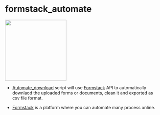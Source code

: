 # formstack_automate


<img src = "https://assets-global.website-files.com/5ebb0930dd82631397ddca92/5f7385a3301ab921ffe6d822_OpenGraph_Homepage.png" width="200" height="200">

- [Automate_download](https://github.com/JosephKBS/formstack_automate/blob/main/automate_download.R) script will use [Formstack](https://www.formstack.com) API to automatically downlaod the uploaded forms or documents, clean it and exported as csv file format.

- [Formstack](https://www.formstack.com) is a platform where you can automate many process online.
